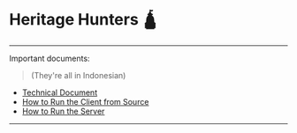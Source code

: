 # Heritage Hunters 🛕

---

Important documents:

> (They're all in Indonesian)

- [Technical Document](./doknis.md)
- [How to Run the Client from Source](./runclient.md)
- [How to Run the Server](./runserver.md)

---
